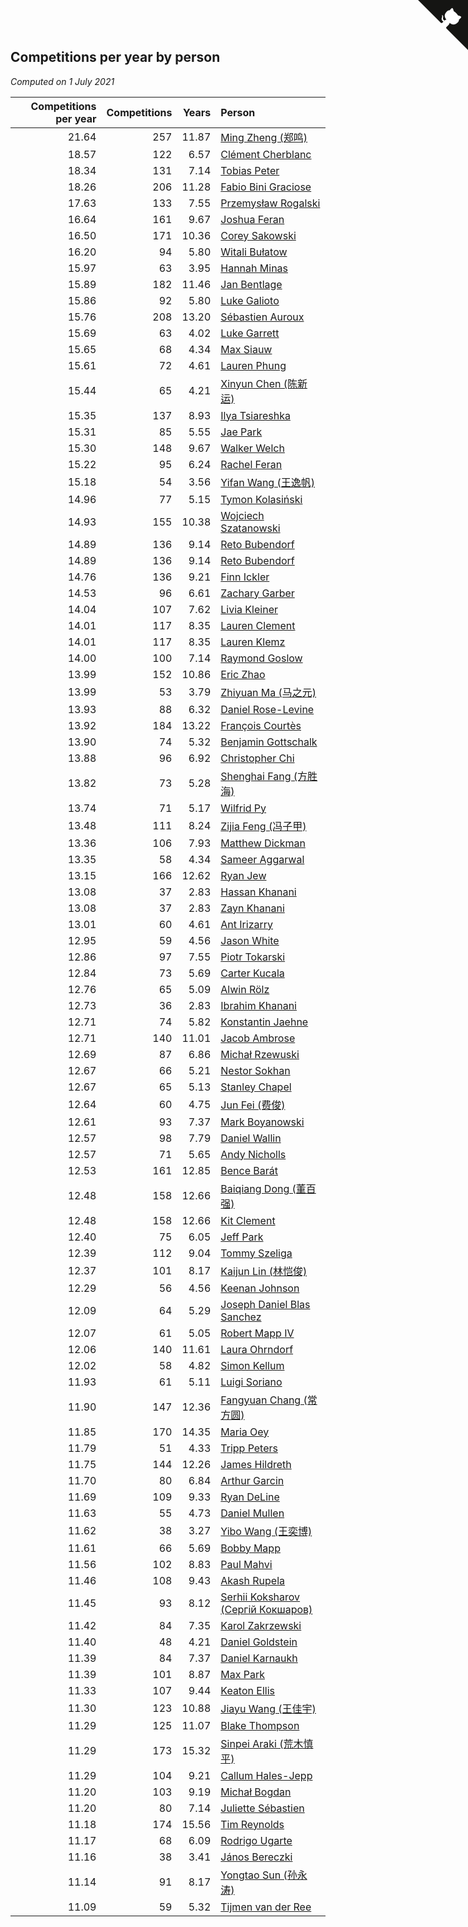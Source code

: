 ## Competitions per year by person

*Computed on  1 July 2021*

| Competitions per year | Competitions | Years | Person |
| ---: | ---: | ---: | :--- |
| 21.64 | 257 | 11.87 | [Ming Zheng (郑鸣)](https://www.worldcubeassociation.org/persons/2009ZHEN11) |
| 18.57 | 122 | 6.57 | [Clément Cherblanc](https://www.worldcubeassociation.org/persons/2014CHER05) |
| 18.34 | 131 | 7.14 | [Tobias Peter](https://www.worldcubeassociation.org/persons/2014PETE03) |
| 18.26 | 206 | 11.28 | [Fabio Bini Graciose](https://www.worldcubeassociation.org/persons/2010GRAC02) |
| 17.63 | 133 | 7.55 | [Przemysław Rogalski](https://www.worldcubeassociation.org/persons/2013ROGA02) |
| 16.64 | 161 | 9.67 | [Joshua Feran](https://www.worldcubeassociation.org/persons/2011FERA01) |
| 16.50 | 171 | 10.36 | [Corey Sakowski](https://www.worldcubeassociation.org/persons/2011SAKO01) |
| 16.20 | 94 | 5.80 | [Witali Bułatow](https://www.worldcubeassociation.org/persons/2015BUAT01) |
| 15.97 | 63 | 3.95 | [Hannah Minas](https://www.worldcubeassociation.org/persons/2017MINA04) |
| 15.89 | 182 | 11.46 | [Jan Bentlage](https://www.worldcubeassociation.org/persons/2010BENT01) |
| 15.86 | 92 | 5.80 | [Luke Galioto](https://www.worldcubeassociation.org/persons/2015GALI02) |
| 15.76 | 208 | 13.20 | [Sébastien Auroux](https://www.worldcubeassociation.org/persons/2008AURO01) |
| 15.69 | 63 | 4.02 | [Luke Garrett](https://www.worldcubeassociation.org/persons/2017GARR05) |
| 15.65 | 68 | 4.34 | [Max Siauw](https://www.worldcubeassociation.org/persons/2017SIAU02) |
| 15.61 | 72 | 4.61 | [Lauren Phung](https://www.worldcubeassociation.org/persons/2016PHUN02) |
| 15.44 | 65 | 4.21 | [Xinyun Chen (陈新运)](https://www.worldcubeassociation.org/persons/2017CHEN36) |
| 15.35 | 137 | 8.93 | [Ilya Tsiareshka](https://www.worldcubeassociation.org/persons/2012TERE01) |
| 15.31 | 85 | 5.55 | [Jae Park](https://www.worldcubeassociation.org/persons/2015PARK24) |
| 15.30 | 148 | 9.67 | [Walker Welch](https://www.worldcubeassociation.org/persons/2011WELC01) |
| 15.22 | 95 | 6.24 | [Rachel Feran](https://www.worldcubeassociation.org/persons/2015FERA01) |
| 15.18 | 54 | 3.56 | [Yifan Wang (王逸帆)](https://www.worldcubeassociation.org/persons/2017WANY29) |
| 14.96 | 77 | 5.15 | [Tymon Kolasiński](https://www.worldcubeassociation.org/persons/2016KOLA02) |
| 14.93 | 155 | 10.38 | [Wojciech Szatanowski](https://www.worldcubeassociation.org/persons/2011SZAT01) |
| 14.89 | 136 | 9.14 | [Reto Bubendorf](https://www.worldcubeassociation.org/persons/2012BUBE01) |
| 14.89 | 136 | 9.14 | [Reto Bubendorf](https://www.worldcubeassociation.org/persons/2012BUBE01) |
| 14.76 | 136 | 9.21 | [Finn Ickler](https://www.worldcubeassociation.org/persons/2012ICKL01) |
| 14.53 | 96 | 6.61 | [Zachary Garber](https://www.worldcubeassociation.org/persons/2014GARB01) |
| 14.04 | 107 | 7.62 | [Livia Kleiner](https://www.worldcubeassociation.org/persons/2013KLEI03) |
| 14.01 | 117 | 8.35 | [Lauren Clement](https://www.worldcubeassociation.org/persons/2013KLEM01) |
| 14.01 | 117 | 8.35 | [Lauren Klemz](https://www.worldcubeassociation.org/persons/2013KLEM01) |
| 14.00 | 100 | 7.14 | [Raymond Goslow](https://www.worldcubeassociation.org/persons/2014GOSL01) |
| 13.99 | 152 | 10.86 | [Eric Zhao](https://www.worldcubeassociation.org/persons/2010ZHAO19) |
| 13.99 | 53 | 3.79 | [Zhiyuan Ma (马之元)](https://www.worldcubeassociation.org/persons/2017MAZH04) |
| 13.93 | 88 | 6.32 | [Daniel Rose-Levine](https://www.worldcubeassociation.org/persons/2015ROSE01) |
| 13.92 | 184 | 13.22 | [François Courtès](https://www.worldcubeassociation.org/persons/2008COUR01) |
| 13.90 | 74 | 5.32 | [Benjamin Gottschalk](https://www.worldcubeassociation.org/persons/2016GOTT01) |
| 13.88 | 96 | 6.92 | [Christopher Chi](https://www.worldcubeassociation.org/persons/2014CHIC01) |
| 13.82 | 73 | 5.28 | [Shenghai Fang (方胜海)](https://www.worldcubeassociation.org/persons/2016FANG01) |
| 13.74 | 71 | 5.17 | [Wilfrid Py](https://www.worldcubeassociation.org/persons/2016PYWI01) |
| 13.48 | 111 | 8.24 | [Zijia Feng (冯子甲)](https://www.worldcubeassociation.org/persons/2013FENG02) |
| 13.36 | 106 | 7.93 | [Matthew Dickman](https://www.worldcubeassociation.org/persons/2013DICK01) |
| 13.35 | 58 | 4.34 | [Sameer Aggarwal](https://www.worldcubeassociation.org/persons/2017AGGA01) |
| 13.15 | 166 | 12.62 | [Ryan Jew](https://www.worldcubeassociation.org/persons/2008JEWR01) |
| 13.08 | 37 | 2.83 | [Hassan Khanani](https://www.worldcubeassociation.org/persons/2018KHAN26) |
| 13.08 | 37 | 2.83 | [Zayn Khanani](https://www.worldcubeassociation.org/persons/2018KHAN28) |
| 13.01 | 60 | 4.61 | [Ant Irizarry](https://www.worldcubeassociation.org/persons/2016IRIZ02) |
| 12.95 | 59 | 4.56 | [Jason White](https://www.worldcubeassociation.org/persons/2016WHIT16) |
| 12.86 | 97 | 7.55 | [Piotr Tokarski](https://www.worldcubeassociation.org/persons/2013TOKA01) |
| 12.84 | 73 | 5.69 | [Carter Kucala](https://www.worldcubeassociation.org/persons/2015KUCA01) |
| 12.76 | 65 | 5.09 | [Alwin Rölz](https://www.worldcubeassociation.org/persons/2016ROLZ01) |
| 12.73 | 36 | 2.83 | [Ibrahim Khanani](https://www.worldcubeassociation.org/persons/2018KHAN27) |
| 12.71 | 74 | 5.82 | [Konstantin Jaehne](https://www.worldcubeassociation.org/persons/2015JAEH01) |
| 12.71 | 140 | 11.01 | [Jacob Ambrose](https://www.worldcubeassociation.org/persons/2010AMBR01) |
| 12.69 | 87 | 6.86 | [Michał Rzewuski](https://www.worldcubeassociation.org/persons/2014RZEW01) |
| 12.67 | 66 | 5.21 | [Nestor Sokhan](https://www.worldcubeassociation.org/persons/2016SOKH01) |
| 12.67 | 65 | 5.13 | [Stanley Chapel](https://www.worldcubeassociation.org/persons/2016CHAP04) |
| 12.64 | 60 | 4.75 | [Jun Fei (费俊)](https://www.worldcubeassociation.org/persons/2016FEIJ02) |
| 12.61 | 93 | 7.37 | [Mark Boyanowski](https://www.worldcubeassociation.org/persons/2014BOYA01) |
| 12.57 | 98 | 7.79 | [Daniel Wallin](https://www.worldcubeassociation.org/persons/2013WALL03) |
| 12.57 | 71 | 5.65 | [Andy Nicholls](https://www.worldcubeassociation.org/persons/2015NICH04) |
| 12.53 | 161 | 12.85 | [Bence Barát](https://www.worldcubeassociation.org/persons/2008BARA01) |
| 12.48 | 158 | 12.66 | [Baiqiang Dong (董百强)](https://www.worldcubeassociation.org/persons/2008DONG06) |
| 12.48 | 158 | 12.66 | [Kit Clement](https://www.worldcubeassociation.org/persons/2008CLEM01) |
| 12.40 | 75 | 6.05 | [Jeff Park](https://www.worldcubeassociation.org/persons/2015PARK08) |
| 12.39 | 112 | 9.04 | [Tommy Szeliga](https://www.worldcubeassociation.org/persons/2012SZEL01) |
| 12.37 | 101 | 8.17 | [Kaijun Lin (林恺俊)](https://www.worldcubeassociation.org/persons/2013LINK01) |
| 12.29 | 56 | 4.56 | [Keenan Johnson](https://www.worldcubeassociation.org/persons/2016JOHN30) |
| 12.09 | 64 | 5.29 | [Joseph Daniel Blas Sanchez](https://www.worldcubeassociation.org/persons/2016SANC08) |
| 12.07 | 61 | 5.05 | [Robert Mapp IV](https://www.worldcubeassociation.org/persons/2016IVRO01) |
| 12.06 | 140 | 11.61 | [Laura Ohrndorf](https://www.worldcubeassociation.org/persons/2009OHRN01) |
| 12.02 | 58 | 4.82 | [Simon Kellum](https://www.worldcubeassociation.org/persons/2016KELL12) |
| 11.93 | 61 | 5.11 | [Luigi Soriano](https://www.worldcubeassociation.org/persons/2016SORI04) |
| 11.90 | 147 | 12.36 | [Fangyuan Chang (常方圆)](https://www.worldcubeassociation.org/persons/2009CHAN04) |
| 11.85 | 170 | 14.35 | [Maria Oey](https://www.worldcubeassociation.org/persons/2007OEYM01) |
| 11.79 | 51 | 4.33 | [Tripp Peters](https://www.worldcubeassociation.org/persons/2017PETE04) |
| 11.75 | 144 | 12.26 | [James Hildreth](https://www.worldcubeassociation.org/persons/2009HILD01) |
| 11.70 | 80 | 6.84 | [Arthur Garcin](https://www.worldcubeassociation.org/persons/2014GARC27) |
| 11.69 | 109 | 9.33 | [Ryan DeLine](https://www.worldcubeassociation.org/persons/2012DELI01) |
| 11.63 | 55 | 4.73 | [Daniel Mullen](https://www.worldcubeassociation.org/persons/2016MULL04) |
| 11.62 | 38 | 3.27 | [Yibo Wang (王奕博)](https://www.worldcubeassociation.org/persons/2018WANG39) |
| 11.61 | 66 | 5.69 | [Bobby Mapp](https://www.worldcubeassociation.org/persons/2015MAPP01) |
| 11.56 | 102 | 8.83 | [Paul Mahvi](https://www.worldcubeassociation.org/persons/2012MAHV01) |
| 11.46 | 108 | 9.43 | [Akash Rupela](https://www.worldcubeassociation.org/persons/2012RUPE01) |
| 11.45 | 93 | 8.12 | [Serhii Koksharov (Сергій Кокшаров)](https://www.worldcubeassociation.org/persons/2013KOKS01) |
| 11.42 | 84 | 7.35 | [Karol Zakrzewski](https://www.worldcubeassociation.org/persons/2014ZAKR01) |
| 11.40 | 48 | 4.21 | [Daniel Goldstein](https://www.worldcubeassociation.org/persons/2017GOLD01) |
| 11.39 | 84 | 7.37 | [Daniel Karnaukh](https://www.worldcubeassociation.org/persons/2014KARN02) |
| 11.39 | 101 | 8.87 | [Max Park](https://www.worldcubeassociation.org/persons/2012PARK03) |
| 11.33 | 107 | 9.44 | [Keaton Ellis](https://www.worldcubeassociation.org/persons/2012ELLI01) |
| 11.30 | 123 | 10.88 | [Jiayu Wang (王佳宇)](https://www.worldcubeassociation.org/persons/2010WANG53) |
| 11.29 | 125 | 11.07 | [Blake Thompson](https://www.worldcubeassociation.org/persons/2010THOM03) |
| 11.29 | 173 | 15.32 | [Sinpei Araki (荒木慎平)](https://www.worldcubeassociation.org/persons/2006ARAK01) |
| 11.29 | 104 | 9.21 | [Callum Hales-Jepp](https://www.worldcubeassociation.org/persons/2012HALE01) |
| 11.20 | 103 | 9.19 | [Michał Bogdan](https://www.worldcubeassociation.org/persons/2012BOGD01) |
| 11.20 | 80 | 7.14 | [Juliette Sébastien](https://www.worldcubeassociation.org/persons/2014SEBA01) |
| 11.18 | 174 | 15.56 | [Tim Reynolds](https://www.worldcubeassociation.org/persons/2005REYN01) |
| 11.17 | 68 | 6.09 | [Rodrigo Ugarte](https://www.worldcubeassociation.org/persons/2015UGAR01) |
| 11.16 | 38 | 3.41 | [János Bereczki](https://www.worldcubeassociation.org/persons/2018BERE01) |
| 11.14 | 91 | 8.17 | [Yongtao Sun (孙永涛)](https://www.worldcubeassociation.org/persons/2013SUNY02) |
| 11.09 | 59 | 5.32 | [Tijmen van der Ree](https://www.worldcubeassociation.org/persons/2016REET01) |


<a href="https://github.com/jonatanklosko/wca_statistics" class="github-corner" aria-label="View source on Github"><svg width="80" height="80" viewBox="0 0 250 250" style="fill:#151513; color:#fff; position: absolute; top: 0; border: 0; right: 0;" aria-hidden="true"><path d="M0,0 L115,115 L130,115 L142,142 L250,250 L250,0 Z"></path><path d="M128.3,109.0 C113.8,99.7 119.0,89.6 119.0,89.6 C122.0,82.7 120.5,78.6 120.5,78.6 C119.2,72.0 123.4,76.3 123.4,76.3 C127.3,80.9 125.5,87.3 125.5,87.3 C122.9,97.6 130.6,101.9 134.4,103.2" fill="currentColor" style="transform-origin: 130px 106px;" class="octo-arm"></path><path d="M115.0,115.0 C114.9,115.1 118.7,116.5 119.8,115.4 L133.7,101.6 C136.9,99.2 139.9,98.4 142.2,98.6 C133.8,88.0 127.5,74.4 143.8,58.0 C148.5,53.4 154.0,51.2 159.7,51.0 C160.3,49.4 163.2,43.6 171.4,40.1 C171.4,40.1 176.1,42.5 178.8,56.2 C183.1,58.6 187.2,61.8 190.9,65.4 C194.5,69.0 197.7,73.2 200.1,77.6 C213.8,80.2 216.3,84.9 216.3,84.9 C212.7,93.1 206.9,96.0 205.4,96.6 C205.1,102.4 203.0,107.8 198.3,112.5 C181.9,128.9 168.3,122.5 157.7,114.1 C157.9,116.9 156.7,120.9 152.7,124.9 L141.0,136.5 C139.8,137.7 141.6,141.9 141.8,141.8 Z" fill="currentColor" class="octo-body"></path></svg></a><style>.github-corner:hover .octo-arm{animation:octocat-wave 560ms ease-in-out}@keyframes octocat-wave{0%,100%{transform:rotate(0)}20%,60%{transform:rotate(-25deg)}40%,80%{transform:rotate(10deg)}}@media (max-width:500px){.github-corner:hover .octo-arm{animation:none}.github-corner .octo-arm{animation:octocat-wave 560ms ease-in-out}}</style>
